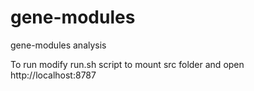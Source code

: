 # gene-modules
gene-modules analysis

To run modify run.sh script to mount src folder and open http://localhost:8787
